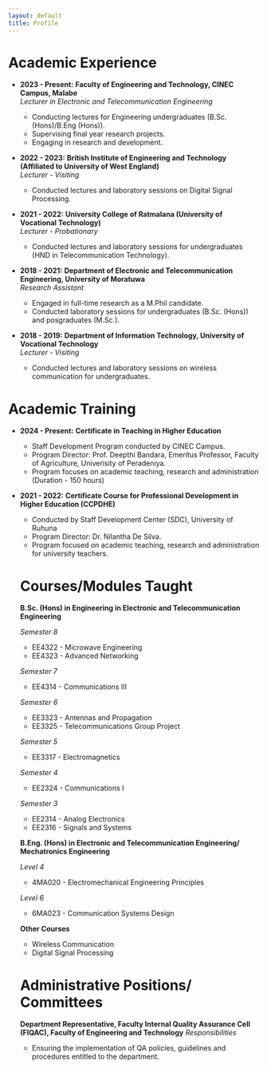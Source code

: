 ```yaml
---
layout: default
title: Profile
---
```


# Academic Experience

- **2023 - Present:** **Faculty of Engineering and Technology, CINEC Campus, Malabe**  
  *Lecturer in Electronic and Telecommunication Engineering*  
  - Conducting lectures for Engineering undergraduates (B.Sc. (Hons)/B.Eng (Hons)).
  - Supervising final year research projects.
  - Engaging in research and development.

- **2022 - 2023:** **British Institute of Engineering and Technology (Affiliated to University of West England)**  
  *Lecturer - Visiting*  
  - Conducted lectures and laboratory sessions on Digital Signal Processing.
    
 - **2021 - 2022:** **University College of Ratmalana (University of Vocational Technology)**  
  *Lecturer - Probationary*  
   - Conducted lectures and laboratory sessions for undergraduates (HND in Telecommunication Technology).

 - **2018 - 2021:** **Department of Electronic and Telecommunication Engineering, University of Moratuwa**  
  *Research Assistant*  
   - Engaged in full-time research as a M.Phil candidate.
   - Conducted laboratory sessions for undergraduates (B.Sc. (Hons)) and posgraduates (M.Sc.).

 - **2018 - 2019:** **Department of Information Technology, University of Vocational Technology**  
  *Lecturer - Visiting*  
    - Conducted lectures and laboratory sessions on wireless communication for undergraduates.
  
 # Academic Training

- **2024 - Present:** **Certificate in Teaching in Higher Education** 
  - Staff Development Program conducted by CINEC Campus.  
  - Program Director: Prof. Deepthi Bandara, Emeritus Professor, Faculty of Agriculture, Univerisity of Peradeniya.
  - Program focuses on academic teaching, research and administration (Duration - 150 hours)

- **2021 - 2022:** **Certificate Course for Professional Development in Higher Education (CCPDHE)**  
  - Conducted by Staff Development Center (SDC), University of Ruhuna  
  - Program Director: Dr. Nilantha De Silva.
  - Program focused on academic teaching, research and administration for university teachers.
 
  # Courses/Modules Taught

  **B.Sc. (Hons) in Engineering in Electronic and Telecommunication Engineering**

  *Semester 8*
  - EE4322 - Microwave Engineering
  - EE4323 - Advanced Networking
    
  *Semester 7*
  - EE4314 - Communications III
    
  *Semester 6*
  - EE3323 - Antennas and Propagation
  - EE3325 - Telecommunications Group Project
    
  *Semester 5*
  - EE3317 - Electromagnetics

  *Semester 4*
  - EE2324 - Communications I
 
  *Semester 3*
  - EE2314 - Analog Electronics
  - EE2316 - Signals and Systems
 
  **B.Eng. (Hons) in Electronic and Telecommunication Engineering/ Mechatronics Engineering**

  *Level 4*
  - 4MA020 - Electromechanical Engineering Principles
    
  *Level 6*
  - 6MA023 - Communication Systems Design
 
  **Other Courses**
  - Wireless Communication
  - Digital Signal Processing
 
  # Administrative Positions/ Committees
  
  **Department Representative, Faculty Internal Quality Assurance Cell (FIQAC), Faculty of Engineering and Technology**
  *Responsibilities*
  - Ensuring the implementation of QA policies, guidelines and procedures entitled to the department.
  
  
 
